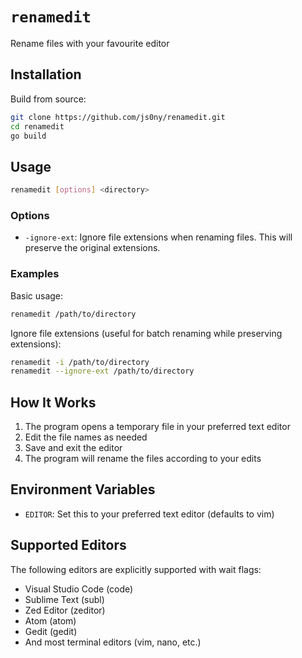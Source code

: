 # `renamedit`

Rename files with your favourite editor

## Installation

Build from source:

```bash
git clone https://github.com/js0ny/renamedit.git
cd renamedit
go build
```

## Usage

```bash
renamedit [options] <directory>
```

### Options

- `-ignore-ext`: Ignore file extensions when renaming files. This will preserve the original extensions.

### Examples

Basic usage:
```bash
renamedit /path/to/directory
```

Ignore file extensions (useful for batch renaming while preserving extensions):
```bash
renamedit -i /path/to/directory
renamedit --ignore-ext /path/to/directory
```

## How It Works

1. The program opens a temporary file in your preferred text editor
2. Edit the file names as needed
3. Save and exit the editor
4. The program will rename the files according to your edits

## Environment Variables

- `EDITOR`: Set this to your preferred text editor (defaults to vim)

## Supported Editors

The following editors are explicitly supported with wait flags:
- Visual Studio Code (code)
- Sublime Text (subl)
- Zed Editor (zeditor)
- Atom (atom)
- Gedit (gedit)
- And most terminal editors (vim, nano, etc.)
